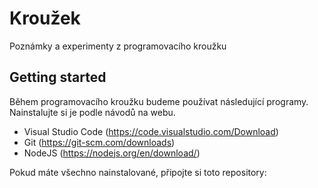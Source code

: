 # Kroužek

Poznámky a experimenty z programovacího kroužku

## Getting started

Během programovacího kroužku budeme používat následující programy. Nainstalujte si je podle návodů na webu.

- Visual Studio Code (https://code.visualstudio.com/Download)
- Git (https://git-scm.com/downloads)
- NodeJS (https://nodejs.org/en/download/)

Pokud máte všechno nainstalované, připojte si toto repository:


